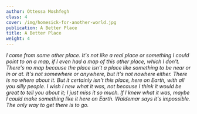 ```yaml
---
author: Ottessa Moshfegh
class: 4
cover: /img/homesick-for-another-world.jpg
publication: A Better Place
title: A Better Place
weight: 4
---
```

*I come from some other place. It's not like a real place or something I could point to on a map, if I even had a map of this other place, which I don't. There's no map because the place isn't a place like something to be near or in or at. It's not somewhere or anywhere, but it's not nowhere either. There is no where about it. But it certainly isn't this place, here on Earth, with all you silly people. I wish I new what it was, not because I think it would be great to tell you about it; I just miss it so much. If I knew what it was, maybe I could make something like it here on Earth. Waldemar says it's impossible. The only way to get there is to go.*
